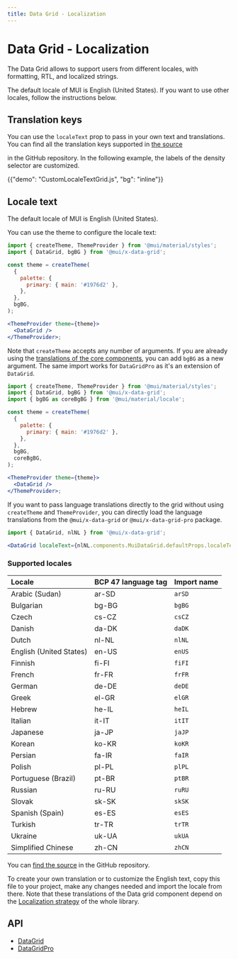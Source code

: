 ```yaml
---
title: Data Grid - Localization
---
```


# Data Grid - Localization

<p class="description">The Data Grid allows to support users from different locales, with formatting, RTL, and localized strings.</p>

The default locale of MUI is English (United States). If you want to use other locales, follow the instructions below.

## Translation keys

You can use the `localeText` prop to pass in your own text and translations.
You can find all the translation keys supported in [the source](https://github.com/mui/mui-x/blob/HEAD/packages/grid/x-data-grid/src/constants/localeTextConstants.ts)

in the GitHub repository.
In the following example, the labels of the density selector are customized.

{{"demo": "CustomLocaleTextGrid.js", "bg": "inline"}}

## Locale text

The default locale of MUI is English (United States).

You can use the theme to configure the locale text:

```jsx
import { createTheme, ThemeProvider } from '@mui/material/styles';
import { DataGrid, bgBG } from '@mui/x-data-grid';

const theme = createTheme(
  {
    palette: {
      primary: { main: '#1976d2' },
    },
  },
  bgBG,
);

<ThemeProvider theme={theme}>
  <DataGrid />
</ThemeProvider>;
```

Note that `createTheme` accepts any number of arguments.
If you are already using the [translations of the core components](/guides/localization/#locale-text), you can add `bgBG` as a new argument.
The same import works for `DataGridPro` as it's an extension of `DataGrid`.

```jsx
import { createTheme, ThemeProvider } from '@mui/material/styles';
import { DataGrid, bgBG } from '@mui/x-data-grid';
import { bgBG as coreBgBG } from '@mui/material/locale';

const theme = createTheme(
  {
    palette: {
      primary: { main: '#1976d2' },
    },
  },
  bgBG,
  coreBgBG,
);

<ThemeProvider theme={theme}>
  <DataGrid />
</ThemeProvider>;
```

If you want to pass language translations directly to the grid without using `createTheme` and `ThemeProvider`, you can directly load the language translations from the `@mui/x-data-grid` or `@mui/x-data-grid-pro` package.

```jsx
import { DataGrid, nlNL } from '@mui/x-data-grid';

<DataGrid localeText={nlNL.components.MuiDataGrid.defaultProps.localeText} />;
```

### Supported locales

| Locale                  | BCP 47 language tag | Import name |
| :---------------------- | :------------------ | :---------- |
| Arabic (Sudan)          | ar-SD               | `arSD`      |
| Bulgarian               | bg-BG               | `bgBG`      |
| Czech                   | cs-CZ               | `csCZ`      |
| Danish                  | da-DK               | `daDK`      |
| Dutch                   | nl-NL               | `nlNL`      |
| English (United States) | en-US               | `enUS`      |
| Finnish                 | fi-FI               | `fiFI`      |
| French                  | fr-FR               | `frFR`      |
| German                  | de-DE               | `deDE`      |
| Greek                   | el-GR               | `elGR`      |
| Hebrew                  | he-IL               | `heIL`      |
| Italian                 | it-IT               | `itIT`      |
| Japanese                | ja-JP               | `jaJP`      |
| Korean                  | ko-KR               | `koKR`      |
| Persian                 | fa-IR               | `faIR`      |
| Polish                  | pl-PL               | `plPL`      |
| Portuguese (Brazil)     | pt-BR               | `ptBR`      |
| Russian                 | ru-RU               | `ruRU`      |
| Slovak                  | sk-SK               | `skSK`      |
| Spanish (Spain)         | es-ES               | `esES`      |
| Turkish                 | tr-TR               | `trTR`      |
| Ukraine                 | uk-UA               | `ukUA`      |
| Simplified Chinese      | zh-CN               | `zhCN`      |

You can [find the source](https://github.com/mui/mui-x/tree/HEAD/packages/grid/x-data-grid/src/internals/locales) in the GitHub repository.

To create your own translation or to customize the English text, copy this file to your project, make any changes needed and import the locale from there.
Note that these translations of the Data grid component depend on the [Localization strategy](/guides/localization/) of the whole library.

## API

- [DataGrid](/api/data-grid/data-grid/)
- [DataGridPro](/api/data-grid/data-grid-pro/)

